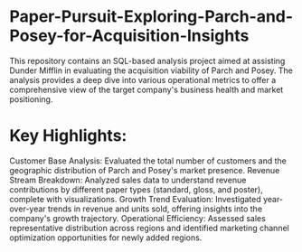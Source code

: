 # Paper-Pursuit-Exploring-Parch-and-Posey-for-Acquisition-Insights
This repository contains an SQL-based analysis project aimed at assisting Dunder Mifflin in evaluating the acquisition viability of Parch and Posey. The analysis provides a deep dive into various operational metrics to offer a comprehensive view of the target company's business health and market positioning.

# Key Highlights:

Customer Base Analysis: Evaluated the total number of customers and the geographic distribution of Parch and Posey's market presence.
Revenue Stream Breakdown: Analyzed sales data to understand revenue contributions by different paper types (standard, gloss, and poster), complete with visualizations.
Growth Trend Evaluation: Investigated year-over-year trends in revenue and units sold, offering insights into the company's growth trajectory.
Operational Efficiency: Assessed sales representative distribution across regions and identified marketing channel optimization opportunities for newly added regions.
